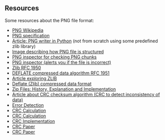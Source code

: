 ## Resources
Some resources about the PNG file format:
- <a href="https://en.wikipedia.org/wiki/PNG#File_format">PNG Wikipedia</a>
- <a href="http://www.libpng.org/pub/png/spec/1.2/PNG-Contents.html">PNG specification</a>
- <a href="https://www.da.vidbuchanan.co.uk/blog/hello-png.html">Article: PNG writer in Python</a> (not from scratch using some predefined zlib library)
- <a href="https://github.com/corkami/pics/blob/master/binary/PNG.png">Image describing how PNG file is structured</a>
- <a href="https://rameshvarun.github.io/binary-inspector/png/#">PNG inspector for checking PNG chunks</a>
- <a href="https://www.nayuki.io/page/png-file-chunk-inspector">PNG inspector (alerts you if the file is incorrect)</a>
- <a href="https://www.rfc-editor.org/rfc/rfc1950">Zlib RFC 1950</a>
- <a href="https://www.ietf.org/rfc/rfc1951.txt">DEFLATE compressed data algorithm RFC 1951</a>
- <a href="https://www.euccas.me/zlib/">Article exploring ZLIB</a>
- <a href="https://github.com/libyal/assorted/blob/main/documentation/Deflate%20(zlib)%20compressed%20data%20format.asciidoc">Deflate (Zlib) compressed data format</a>
- <a href="https://hanshq.net/zip.html">Zip Files: History, Explanation and Implementation</a>
- <a href="http://www.sunshine2k.de/articles/coding/crc/understanding_crc.html">Article about CRC checksum algorithm (CRC to detect inconsistency of data)</a>
- <a href="https://book.systemsapproach.org/direct/error.html#cyclic-redundancy-check">Error Detection</a>
- <a href="https://fastercapital.com/startup-topic/CRC-Calculation.html">CRC Calculation</a>
- <a href="https://ietresearch.onlinelibrary.wiley.com/doi/10.1049/joe.2019.0727">CRC Calculation</a>
- <a href="https://barrgroup.com/blog/crc-series-part-3-crc-implementation-code-cc">CRC Implementation</a>
- <a href="https://stigge.org/martin/pub/SAR-PR-2006-05.pdf">CRC Paper</a>
- <a href="https://perswww.kuleuven.be/~u0068190/Onderwijs/Extra_info/crc.pdf">CRC Paper</a>


<!-- https://www.nayuki.io/res/dumb-png-output-java/png-file-format.svg -->
<!-- https://kg86.github.io/visstr/dist/vis_str_demo.html lz77 algorithm -->
